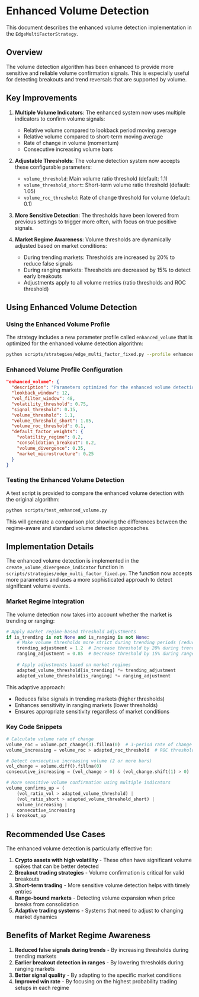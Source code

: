 # Enhanced Volume Detection

This document describes the enhanced volume detection implementation in the `EdgeMultiFactorStrategy`.

## Overview

The volume detection algorithm has been enhanced to provide more sensitive and reliable volume confirmation signals. This is especially useful for detecting breakouts and trend reversals that are supported by volume.

## Key Improvements

1. **Multiple Volume Indicators**: The enhanced system now uses multiple indicators to confirm volume signals:
   - Relative volume compared to lookback period moving average
   - Relative volume compared to short-term moving average
   - Rate of change in volume (momentum)
   - Consecutive increasing volume bars

2. **Adjustable Thresholds**: The volume detection system now accepts these configurable parameters:
   - `volume_threshold`: Main volume ratio threshold (default: 1.1)
   - `volume_threshold_short`: Short-term volume ratio threshold (default: 1.05)
   - `volume_roc_threshold`: Rate of change threshold for volume (default: 0.1)

3. **More Sensitive Detection**: The thresholds have been lowered from previous settings to trigger more often, with focus on true positive signals.

4. **Market Regime Awareness**: Volume thresholds are dynamically adjusted based on market conditions:
   - During trending markets: Thresholds are increased by 20% to reduce false signals
   - During ranging markets: Thresholds are decreased by 15% to detect early breakouts
   - Adjustments apply to all volume metrics (ratio thresholds and ROC threshold)

## Using Enhanced Volume Detection

### Using the Enhanced Volume Profile

The strategy includes a new parameter profile called `enhanced_volume` that is optimized for the enhanced volume detection algorithm:

```bash
python scripts/strategies/edge_multi_factor_fixed.py --profile enhanced_volume --symbol BTC-USD
```

### Enhanced Volume Profile Configuration

```json
"enhanced_volume": {
  "description": "Parameters optimized for the enhanced volume detection algorithm with multiple confirmation sources",
  "lookback_window": 12,
  "vol_filter_window": 48,
  "volatility_threshold": 0.75,
  "signal_threshold": 0.15,
  "volume_threshold": 1.1,
  "volume_threshold_short": 1.05,
  "volume_roc_threshold": 0.1,
  "default_factor_weights": {
    "volatility_regime": 0.2,
    "consolidation_breakout": 0.2,
    "volume_divergence": 0.35,
    "market_microstructure": 0.25
  }
}
```

### Testing the Enhanced Volume Detection

A test script is provided to compare the enhanced volume detection with the original algorithm:

```bash
python scripts/test_enhanced_volume.py
```

This will generate a comparison plot showing the differences between the regime-aware and standard volume detection approaches.

## Implementation Details

The enhanced volume detection is implemented in the `create_volume_divergence_indicator` function in `scripts/strategies/edge_multi_factor_fixed.py`. The function now accepts more parameters and uses a more sophisticated approach to detect significant volume events.

### Market Regime Integration

The volume detection now takes into account whether the market is trending or ranging:

```python
# Apply market regime-based threshold adjustments
if is_trending is not None and is_ranging is not None:
    # Make volume thresholds more strict during trending periods (reduce false signals)
    trending_adjustment = 1.2  # Increase threshold by 20% during trends
    ranging_adjustment = 0.85  # Decrease threshold by 15% during ranges
    
    # Apply adjustments based on market regimes
    adapted_volume_threshold[is_trending] *= trending_adjustment
    adapted_volume_threshold[is_ranging] *= ranging_adjustment
```

This adaptive approach:
- Reduces false signals in trending markets (higher thresholds)
- Enhances sensitivity in ranging markets (lower thresholds)
- Ensures appropriate sensitivity regardless of market conditions

### Key Code Snippets

```python
# Calculate volume rate of change
volume_roc = volume.pct_change(3).fillna(0)  # 3-period rate of change
volume_increasing = volume_roc > adapted_roc_threshold  # ROC threshold

# Detect consecutive increasing volume (2 or more bars)
vol_change = volume.diff().fillna(0)
consecutive_increasing = (vol_change > 0) & (vol_change.shift(1) > 0)

# More sensitive volume confirmation using multiple indicators
volume_confirms_up = (
    (vol_ratio_vol > adapted_volume_threshold) | 
    (vol_ratio_short > adapted_volume_threshold_short) | 
    volume_increasing | 
    consecutive_increasing
) & breakout_up
```

## Recommended Use Cases

The enhanced volume detection is particularly effective for:

1. **Crypto assets with high volatility** - These often have significant volume spikes that can be better detected
2. **Breakout trading strategies** - Volume confirmation is critical for valid breakouts
3. **Short-term trading** - More sensitive volume detection helps with timely entries
4. **Range-bound markets** - Detecting volume expansion when price breaks from consolidation
5. **Adaptive trading systems** - Systems that need to adjust to changing market dynamics

## Benefits of Market Regime Awareness

1. **Reduced false signals during trends** - By increasing thresholds during trending markets
2. **Earlier breakout detection in ranges** - By lowering thresholds during ranging markets
3. **Better signal quality** - By adapting to the specific market conditions
4. **Improved win rate** - By focusing on the highest probability trading setups in each regime 